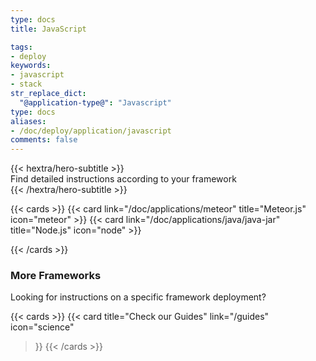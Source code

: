 ```yaml
---
type: docs
title: JavaScript

tags:
- deploy
keywords:
- javascript
- stack
str_replace_dict:
  "@application-type@": "Javascript"
type: docs
aliases:
- /doc/deploy/application/javascript
comments: false
---
```

<div class="mb-12">
{{< hextra/hero-subtitle >}}
<br>
  Find detailed instructions according to your framework&nbsp;<br class="sm:block hidden" />
{{< /hextra/hero-subtitle >}}
</div>

{{< cards >}}
  {{< card link="/doc/applications/meteor" title="Meteor.js" icon="meteor" >}}
  {{< card link="/doc/applications/java/java-jar" title="Node.js" icon="node" >}}
  
{{< /cards >}}

### More Frameworks

Looking for instructions on a specific framework deployment?

{{< cards >}}
{{< card
    title="Check our Guides"
    link="/guides"
    icon="science"
  >}}
  {{< /cards >}}
